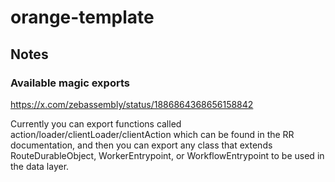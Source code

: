 # orange-template

## Notes

### Available magic exports

https://x.com/zebassembly/status/1886864368656158842

Currently you can export functions called action/loader/clientLoader/clientAction which can be found in the RR documentation, and then you can export any class that extends RouteDurableObject, WorkerEntrypoint, or WorkflowEntrypoint to be used in the data layer.

